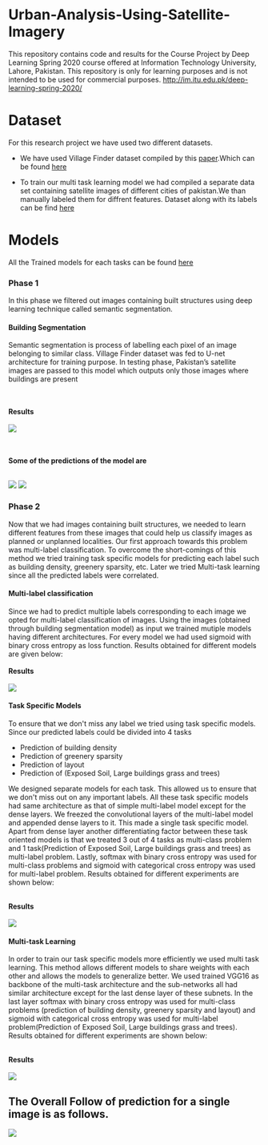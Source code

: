 # Urban-Analysis-Using-Satellite-Imagery
This repository contains code and results for the Course Project by Deep Learning Spring 2020 course offered at Information Technology University, Lahore, Pakistan. This repository is only for learning purposes and is not intended to be used for commercial purposes.
http://im.itu.edu.pk/deep-learning-spring-2020/

# Dataset
For this research project we have used two different datasets.
- We have used Village Finder dataset compiled by this [paper](http://tiny.cc/7ei1rz).Which can be found [here](https://drive.google.com/drive/folders/1REaNUpaD6Dm64v1FEDop20LgJtXvorXz?usp=sharing)

- To train our multi task learning model we had compiled a separate data set containing satellite images of different cities of pakistan.We than manually labeled them for diffrent features. Dataset along with its labels can be find [here](https://drive.google.com/drive/folders/1krdvIv_RydPIDkCCNyJoFycnCDAidp-K?usp=sharing)

# Models
All the Trained models for each tasks can be found [here](https://drive.google.com/file/d/1--uh8mXfwMKAH2pL24_yw6RMAC8h-fmu/view?usp=sharing)

### Phase 1
In this phase we filtered out images containing built structures using deep learning technique called semantic segmentation.

#### Building Segmentation
Semantic segmentation is process of labelling each pixel of an image belonging to similar class. Village Finder dataset was fed to U-net architecture for training purpose. In testing phase, Pakistan’s satellite images are passed to this model which outputs only those images where buildings are present

<br><br>**Results**<br><br>
![](images/Results_phase1.png)

<br><br>**Some of the predictions of the model are**<br><br>

![](images/Unet_Results1.png)
![](images/Unet_Results22.png)


### Phase 2
Now that we had images containing built structures, we needed to learn different features from these images that could help us classify images as planned or unplanned localities. Our first approach towards this problem was multi-label classification. To overcome the short-comings of this method we tried training task specific models for predicting each label such as building density, greenery sparsity, etc. Later we tried Multi-task learning since all the predicted labels were correlated.

#### Multi-label classification
Since we had to predict multiple labels corresponding to each image we opted for multi-label classification of images. Using the images (obtained through building segmentation model) as input we trained mutiple models having different architectures. For every model we had used sigmoid with binary cross entropy as loss function. Results obtained for different models are given below:<br><br>
**Results**<br><br>
![](images/Results_experiment1.png)

#### Task Specific Models
To ensure that we don't miss any label we tried using task specific models. Since our predicted labels could be divided into 4 tasks
- Prediction of building density
- Prediction of greenery sparsity
- Prediction of layout
- Prediction of (Exposed Soil, Large buildings grass and trees)<br>

We designed separate models for each task. This allowed us to ensure that we don't miss out on any important labels. All these task specific models had same architecture as that of simple multi-label model except for the dense layers. We freezed the convolutional layers of the multi-label model and appended dense layers to it. This made a single task specific model. Apart from dense layer another differentiating factor between these task oriented models is that we treated 3 out of 4 tasks as multi-class problem and 1 task(Prediction of Exposed Soil, Large buildings grass and trees) as multi-label problem. Lastly, softmax with binary cross entropy was used for multi-class problems and sigmoid with categorical cross entropy was used for multi-label problem. Results obtained for different experiments are shown below:<br><br>

**Results**<br><br>
![](images/Results_experiment2.png)


#### Multi-task Learning
In order to train our task specific models more efficiently we used multi task learning. This method allows different models to share weights with each other and allows the models to generalize better. We used trained VGG16 as backbone of the multi-task architecture and the sub-networks all had similar architecture except for the last dense layer of these subnets. In the last layer softmax with binary cross entropy was used for multi-class problems (prediction of building density, greenery sparsity and layout)  and sigmoid with categorical cross entropy was used for multi-label problem(Prediction of Exposed Soil, Large buildings grass and trees). Results obtained for different experiments are shown below:<br><br>

**Results**<br><br>
![](images/Results_experiment3.png)


## The Overall Follow of prediction for a single image is as follows.
![](images/Result.png)


